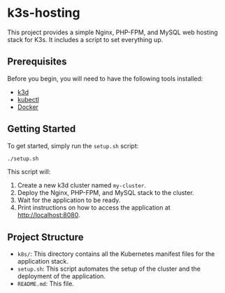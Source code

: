 # k3s-hosting

This project provides a simple Nginx, PHP-FPM, and MySQL web hosting stack for K3s. It includes a script to set everything up.

## Prerequisites

Before you begin, you will need to have the following tools installed:

*   [k3d](https://k3d.io/#installation)
*   [kubectl](https://kubernetes.io/docs/tasks/tools/install-kubectl/)
*   [Docker](https://docs.docker.com/get-docker/)

## Getting Started

To get started, simply run the `setup.sh` script:

```bash
./setup.sh
```

This script will:

1.  Create a new k3d cluster named `my-cluster`.
2.  Deploy the Nginx, PHP-FPM, and MySQL stack to the cluster.
3.  Wait for the application to be ready.
4.  Print instructions on how to access the application at [http://localhost:8080](http://localhost:8080).

## Project Structure

*   `k8s/`: This directory contains all the Kubernetes manifest files for the application stack.
*   `setup.sh`: This script automates the setup of the cluster and the deployment of the application.
*   `README.md`: This file.